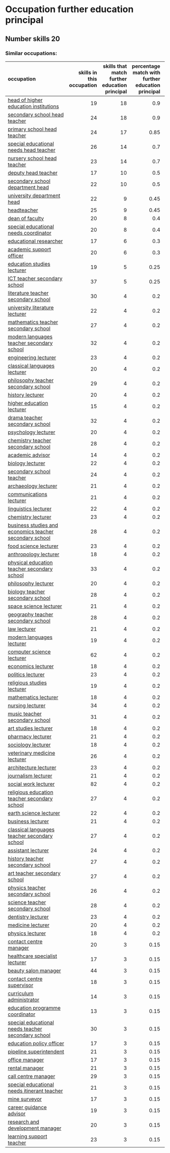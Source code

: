# Occupation further education principal
## Number skills 20
### Similar occupations:
| occupation                                                                                                            |   skills in this occupation |   skills that match further education principal |   percentage match with further education principal |   skills not in further education principal |
|:----------------------------------------------------------------------------------------------------------------------|----------------------------:|------------------------------------------------:|----------------------------------------------------:|--------------------------------------------:|
| [head of higher education institutions](head_of_higher_education_institutions.md)                                     |                          19 |                                              18 |                                                0.9  |                                           1 |
| [secondary school head teacher](secondary_school_head_teacher.md)                                                     |                          24 |                                              18 |                                                0.9  |                                           6 |
| [primary school head teacher](primary_school_head_teacher.md)                                                         |                          24 |                                              17 |                                                0.85 |                                           7 |
| [special educational needs head teacher](special_educational_needs_head_teacher.md)                                   |                          26 |                                              14 |                                                0.7  |                                          12 |
| [nursery school head teacher](nursery_school_head_teacher.md)                                                         |                          23 |                                              14 |                                                0.7  |                                           9 |
| [deputy head teacher](deputy_head_teacher.md)                                                                         |                          17 |                                              10 |                                                0.5  |                                           7 |
| [secondary school department head](secondary_school_department_head.md)                                               |                          22 |                                              10 |                                                0.5  |                                          12 |
| [university department head](university_department_head.md)                                                           |                          22 |                                               9 |                                                0.45 |                                          13 |
| [headteacher](headteacher.md)                                                                                         |                          25 |                                               9 |                                                0.45 |                                          16 |
| [dean of faculty](dean_of_faculty.md)                                                                                 |                          20 |                                               8 |                                                0.4  |                                          12 |
| [special educational needs coordinator](special_educational_needs_coordinator.md)                                     |                          20 |                                               8 |                                                0.4  |                                          12 |
| [educational researcher](educational_researcher.md)                                                                   |                          17 |                                               6 |                                                0.3  |                                          11 |
| [academic support officer](academic_support_officer.md)                                                               |                          20 |                                               6 |                                                0.3  |                                          14 |
| [education studies lecturer](education_studies_lecturer.md)                                                           |                          19 |                                               5 |                                                0.25 |                                          14 |
| [ICT teacher secondary school](ICT_teacher_secondary_school.md)                                                       |                          37 |                                               5 |                                                0.25 |                                          32 |
| [literature teacher secondary school](literature_teacher_secondary_school.md)                                         |                          30 |                                               4 |                                                0.2  |                                          26 |
| [university literature lecturer](university_literature_lecturer.md)                                                   |                          22 |                                               4 |                                                0.2  |                                          18 |
| [mathematics teacher secondary school](mathematics_teacher_secondary_school.md)                                       |                          27 |                                               4 |                                                0.2  |                                          23 |
| [modern languages teacher secondary school](modern_languages_teacher_secondary_school.md)                             |                          32 |                                               4 |                                                0.2  |                                          28 |
| [engineering lecturer](engineering_lecturer.md)                                                                       |                          23 |                                               4 |                                                0.2  |                                          19 |
| [classical languages lecturer](classical_languages_lecturer.md)                                                       |                          20 |                                               4 |                                                0.2  |                                          16 |
| [philosophy teacher secondary school](philosophy_teacher_secondary_school.md)                                         |                          29 |                                               4 |                                                0.2  |                                          25 |
| [history lecturer](history_lecturer.md)                                                                               |                          20 |                                               4 |                                                0.2  |                                          16 |
| [higher education lecturer](higher_education_lecturer.md)                                                             |                          15 |                                               4 |                                                0.2  |                                          11 |
| [drama teacher secondary school](drama_teacher_secondary_school.md)                                                   |                          32 |                                               4 |                                                0.2  |                                          28 |
| [psychology lecturer](psychology_lecturer.md)                                                                         |                          20 |                                               4 |                                                0.2  |                                          16 |
| [chemistry teacher secondary school](chemistry_teacher_secondary_school.md)                                           |                          28 |                                               4 |                                                0.2  |                                          24 |
| [academic advisor](academic_advisor.md)                                                                               |                          14 |                                               4 |                                                0.2  |                                          10 |
| [biology lecturer](biology_lecturer.md)                                                                               |                          22 |                                               4 |                                                0.2  |                                          18 |
| [secondary school teacher](secondary_school_teacher.md)                                                               |                          24 |                                               4 |                                                0.2  |                                          20 |
| [archaeology lecturer](archaeology_lecturer.md)                                                                       |                          21 |                                               4 |                                                0.2  |                                          17 |
| [communications lecturer](communications_lecturer.md)                                                                 |                          21 |                                               4 |                                                0.2  |                                          17 |
| [linguistics lecturer](linguistics_lecturer.md)                                                                       |                          22 |                                               4 |                                                0.2  |                                          18 |
| [chemistry lecturer](chemistry_lecturer.md)                                                                           |                          23 |                                               4 |                                                0.2  |                                          19 |
| [business studies and economics teacher secondary school](business_studies_and_economics_teacher_secondary_school.md) |                          28 |                                               4 |                                                0.2  |                                          24 |
| [food science lecturer](food_science_lecturer.md)                                                                     |                          23 |                                               4 |                                                0.2  |                                          19 |
| [anthropology lecturer](anthropology_lecturer.md)                                                                     |                          18 |                                               4 |                                                0.2  |                                          14 |
| [physical education teacher secondary school](physical_education_teacher_secondary_school.md)                         |                          33 |                                               4 |                                                0.2  |                                          29 |
| [philosophy lecturer](philosophy_lecturer.md)                                                                         |                          20 |                                               4 |                                                0.2  |                                          16 |
| [biology teacher secondary school](biology_teacher_secondary_school.md)                                               |                          28 |                                               4 |                                                0.2  |                                          24 |
| [space science lecturer](space_science_lecturer.md)                                                                   |                          21 |                                               4 |                                                0.2  |                                          17 |
| [geography teacher secondary school](geography_teacher_secondary_school.md)                                           |                          28 |                                               4 |                                                0.2  |                                          24 |
| [law lecturer](law_lecturer.md)                                                                                       |                          21 |                                               4 |                                                0.2  |                                          17 |
| [modern languages lecturer](modern_languages_lecturer.md)                                                             |                          19 |                                               4 |                                                0.2  |                                          15 |
| [computer science lecturer](computer_science_lecturer.md)                                                             |                          62 |                                               4 |                                                0.2  |                                          58 |
| [economics lecturer](economics_lecturer.md)                                                                           |                          18 |                                               4 |                                                0.2  |                                          14 |
| [politics lecturer](politics_lecturer.md)                                                                             |                          23 |                                               4 |                                                0.2  |                                          19 |
| [religious studies lecturer](religious_studies_lecturer.md)                                                           |                          19 |                                               4 |                                                0.2  |                                          15 |
| [mathematics lecturer](mathematics_lecturer.md)                                                                       |                          18 |                                               4 |                                                0.2  |                                          14 |
| [nursing lecturer](nursing_lecturer.md)                                                                               |                          34 |                                               4 |                                                0.2  |                                          30 |
| [music teacher secondary school](music_teacher_secondary_school.md)                                                   |                          31 |                                               4 |                                                0.2  |                                          27 |
| [art studies lecturer](art_studies_lecturer.md)                                                                       |                          18 |                                               4 |                                                0.2  |                                          14 |
| [pharmacy lecturer](pharmacy_lecturer.md)                                                                             |                          21 |                                               4 |                                                0.2  |                                          17 |
| [sociology lecturer](sociology_lecturer.md)                                                                           |                          18 |                                               4 |                                                0.2  |                                          14 |
| [veterinary medicine lecturer](veterinary_medicine_lecturer.md)                                                       |                          26 |                                               4 |                                                0.2  |                                          22 |
| [architecture lecturer](architecture_lecturer.md)                                                                     |                          23 |                                               4 |                                                0.2  |                                          19 |
| [journalism lecturer](journalism_lecturer.md)                                                                         |                          21 |                                               4 |                                                0.2  |                                          17 |
| [social work lecturer](social_work_lecturer.md)                                                                       |                          82 |                                               4 |                                                0.2  |                                          78 |
| [religious education teacher secondary school](religious_education_teacher_secondary_school.md)                       |                          27 |                                               4 |                                                0.2  |                                          23 |
| [earth science lecturer](earth_science_lecturer.md)                                                                   |                          22 |                                               4 |                                                0.2  |                                          18 |
| [business lecturer](business_lecturer.md)                                                                             |                          21 |                                               4 |                                                0.2  |                                          17 |
| [classical languages teacher secondary school](classical_languages_teacher_secondary_school.md)                       |                          27 |                                               4 |                                                0.2  |                                          23 |
| [assistant lecturer](assistant_lecturer.md)                                                                           |                          24 |                                               4 |                                                0.2  |                                          20 |
| [history teacher secondary school](history_teacher_secondary_school.md)                                               |                          27 |                                               4 |                                                0.2  |                                          23 |
| [art teacher secondary school](art_teacher_secondary_school.md)                                                       |                          27 |                                               4 |                                                0.2  |                                          23 |
| [physics teacher secondary school](physics_teacher_secondary_school.md)                                               |                          26 |                                               4 |                                                0.2  |                                          22 |
| [science teacher secondary school](science_teacher_secondary_school.md)                                               |                          28 |                                               4 |                                                0.2  |                                          24 |
| [dentistry lecturer](dentistry_lecturer.md)                                                                           |                          23 |                                               4 |                                                0.2  |                                          19 |
| [medicine lecturer](medicine_lecturer.md)                                                                             |                          20 |                                               4 |                                                0.2  |                                          16 |
| [physics lecturer](physics_lecturer.md)                                                                               |                          18 |                                               4 |                                                0.2  |                                          14 |
| [contact centre manager](contact_centre_manager.md)                                                                   |                          20 |                                               3 |                                                0.15 |                                          17 |
| [healthcare specialist lecturer](healthcare_specialist_lecturer.md)                                                   |                          17 |                                               3 |                                                0.15 |                                          14 |
| [beauty salon manager](beauty_salon_manager.md)                                                                       |                          44 |                                               3 |                                                0.15 |                                          41 |
| [contact centre supervisor](contact_centre_supervisor.md)                                                             |                          18 |                                               3 |                                                0.15 |                                          15 |
| [curriculum administrator](curriculum_administrator.md)                                                               |                          14 |                                               3 |                                                0.15 |                                          11 |
| [education programme coordinator](education_programme_coordinator.md)                                                 |                          13 |                                               3 |                                                0.15 |                                          10 |
| [special educational needs teacher secondary school](special_educational_needs_teacher_secondary_school.md)           |                          30 |                                               3 |                                                0.15 |                                          27 |
| [education policy officer](education_policy_officer.md)                                                               |                          17 |                                               3 |                                                0.15 |                                          14 |
| [pipeline superintendent](pipeline superintendent.md)                                                                 |                          21 |                                               3 |                                                0.15 |                                          18 |
| [office manager](office_manager.md)                                                                                   |                          17 |                                               3 |                                                0.15 |                                          14 |
| [rental manager](rental_manager.md)                                                                                   |                          21 |                                               3 |                                                0.15 |                                          18 |
| [call centre manager](call_centre_manager.md)                                                                         |                          29 |                                               3 |                                                0.15 |                                          26 |
| [special educational needs itinerant teacher](special_educational_needs_itinerant_teacher.md)                         |                          21 |                                               3 |                                                0.15 |                                          18 |
| [mine surveyor](mine_surveyor.md)                                                                                     |                          17 |                                               3 |                                                0.15 |                                          14 |
| [career guidance advisor](career_guidance_advisor.md)                                                                 |                          19 |                                               3 |                                                0.15 |                                          16 |
| [research and development manager](research_and_development_manager.md)                                               |                          20 |                                               3 |                                                0.15 |                                          17 |
| [learning support teacher](learning_support_teacher.md)                                                               |                          23 |                                               3 |                                                0.15 |                                          20 |
